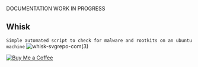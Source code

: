 DOCUMENTATION WORK IN PROGRESS

## Whisk 

`Simple automated script to check for malware and rootkits on an ubuntu machine`
![whisk-svgrepo-com(3)](https://github.com/crackMaker/whisk/assets/66681971/0e186140-e362-4cde-8bba-48a49cdea94a)

[![Buy Me a Coffee](https://img.buymeacoffee.com/button-api/?slug=bubblegumcreator&button_colour=FFDD00&font_color=000000&font_family=Bree&coffee_colour=ffffff)](https://www.buymeacoffee.com/bubblegumcreator)
